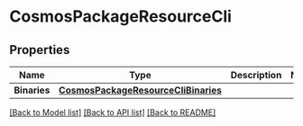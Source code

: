 # CosmosPackageResourceCli

## Properties
Name | Type | Description | Notes
------------ | ------------- | ------------- | -------------
**Binaries** | [**CosmosPackageResourceCliBinaries**](CosmosPackageResourceCliBinaries.md) |  | 

[[Back to Model list]](../README.md#documentation-for-models) [[Back to API list]](../README.md#documentation-for-api-endpoints) [[Back to README]](../README.md)


